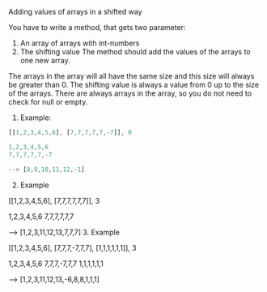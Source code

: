 Adding values of arrays in a shifted way

You have to write a method, that gets two parameter:

1. An array of arrays with int-numbers
2. The shifting value
The method should add the values of the arrays to one new array.

The arrays in the array will all have the same size and this size will always be greater than 0.
The shifting value is always a value from 0 up to the size of the arrays.
There are always arrays in the array, so you do not need to check for null or empty.

1. Example:

``` javascript
[[1,2,3,4,5,6], [7,7,7,7,7,-7]], 0

1,2,3,4,5,6
7,7,7,7,7,-7

--> [8,9,10,11,12,-1]
```

2. Example

[[1,2,3,4,5,6], [7,7,7,7,7,7]], 3

1,2,3,4,5,6
      7,7,7,7,7,7

--> [1,2,3,11,12,13,7,7,7]
3. Example

[[1,2,3,4,5,6], [7,7,7,-7,7,7], [1,1,1,1,1,1]], 3


1,2,3,4,5,6
      7,7,7,-7,7,7
            1,1,1,1,1,1

--> [1,2,3,11,12,13,-6,8,8,1,1,1]